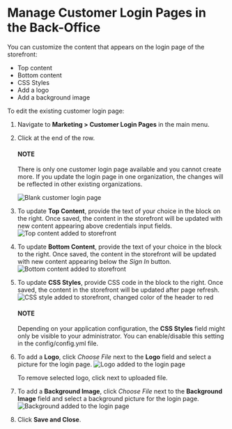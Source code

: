 <a id="customer-login-pages"></a>

# Manage Customer Login Pages in the Back-Office

You can customize the content that appears on the login page of the storefront:

* Top content
* Bottom content
* CSS Styles
* Add a logo
* Add a background image

To edit the existing customer login page:

1. Navigate to **Marketing > Customer Login Pages** in the main menu.
2. Click <i class="fa fa-edit fa-lg" aria-hidden="true"></i> at the end of the row.

   #### NOTE
   There is only one customer login page available and you cannot create more. If you update the login page in one organization, the changes will be reflected in other existing organizations.

   ![Blank customer login page](user/img/marketing/customer_login_pages/customer_login_page.png)
3. To update **Top Content**, provide the text of your choice in the block on the right. Once saved, the content in the storefront will be updated with new content appearing above credentials input fields.
   ![Top content added to storefront](user/img/marketing/customer_login_pages/top_content.png)
4. To update **Bottom Content**, provide the text of your choice in the block to the right. Once saved, the content in the storefront will be updated with new content appearing below the *Sign In* button.
   ![Bottom content added to storefront](user/img/marketing/customer_login_pages/bottom_content.png)
5. To update **CSS Styles**, provide CSS code in the block to the right. Once saved, the content in the storefront will be updated after page refresh.
   ![CSS style added to storefront, changed color of the header to red](user/img/marketing/customer_login_pages/css.png)

   #### NOTE
   Depending on your application configuration, the **CSS Styles** field might only be visible to your administrator. You can enable/disable this setting in the config/config.yml file.
6. To add a **Logo**, click *Choose File* next to the **Logo** field and select a picture for the login page.
   ![Logo added to the login page](user/img/marketing/customer_login_pages/logo.png)

   To remove selected logo, click <i class="fa fa-times" aria-hidden="true"></i> next to uploaded file.
7. To add a **Background Image**, click *Choose File* next to the **Background Image** field and select a background picture for the login page.
   ![Background added to the login page](user/img/marketing/customer_login_pages/background.png)
8. Click **Save and Close**.

<!-- fa-bars = fa-navicon -->
<!-- Ic Tiles is used as Set As Default in saved views, and as tiles in display layout options -->
<!-- IcPencil refers to Rename in Commerce and Inline Editing in CRM -->
<!-- Check mark in the square. -->
<!-- SortDesc is also used as drop-down arrow -->
